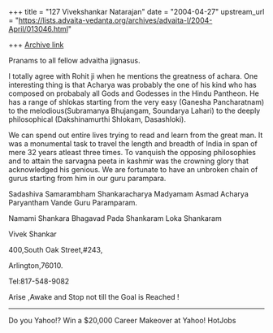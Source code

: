 +++
title = "127 Vivekshankar Natarajan"
date = "2004-04-27"
upstream_url = "https://lists.advaita-vedanta.org/archives/advaita-l/2004-April/013046.html"

+++
[Archive link](https://lists.advaita-vedanta.org/archives/advaita-l/2004-April/013046.html)

Pranams to all fellow advaitha jignasus.

I totally agree with Rohit ji when he mentions the greatness of achara. One interesting thing is that Acharya was probably the one of his kind who has composed on probabaly all Gods and Godesses in  the Hindu Pantheon. He has a range of shlokas starting from the very easy (Ganesha Pancharatnam)  to the melodious(Subramanya Bhujangam, Soundarya Lahari) to the deeply philosophical (Dakshinamurthi Shlokam, Dasashloki). 

We can spend out entire lives trying to read and learn from the great man. It was a monumental task to travel the length and breadth of India in span of mere 32 years atleast three times. To vanquish the opposing philosophies and to attain the sarvagna peeta in kashmir was the crowning glory that acknowledged his genious. We are fortunate to have an unbroken chain of gurus starting from him in our guru parampara.

Sadashiva Samarambham Shankaracharya Madyamam
Asmad Acharya Paryantham Vande Guru Paramparam.

Namami Shankara Bhagavad Pada Shankaram Loka Shankaram






Vivek Shankar 

 400,South Oak Street,#243,

Arlington,76010.

Tel:817-548-9082

Arise ,Awake and Stop not till the Goal is Reached !





---------------------------------
Do you Yahoo!?
Win a $20,000 Career Makeover at Yahoo! HotJobs 

